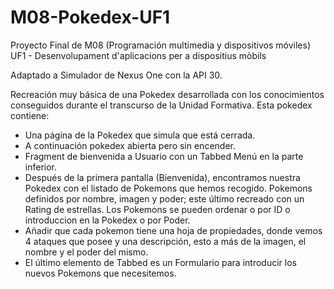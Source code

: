 # M08-Pokedex-UF1
Proyecto Final de M08 (Programación multimedia y dispositivos móviles) 
UF1 - Desenvolupament d'aplicacions per a dispositius mòbils

Adaptado a Simulador de Nexus One con la API 30.

Recreación muy básica de una Pokedex desarrollada con los conocimientos conseguidos durante el transcurso de la Unidad Formativa.
Esta pokedex contiene:
  - Una página de la Pokedex que simula que está cerrada.
  - A continuación pokedex abierta pero sin encender.
  - Fragment de bienvenida a Usuario con un Tabbed Menú en la parte inferior.
  - Después de la primera pantalla (Bienvenida), encontramos nuestra Pokedex con el listado de Pokemons que hemos recogido. Pokemons definidos por nombre, imagen y poder; este último recreado con un Rating de estrellas. Los Pokemons se pueden ordenar o por ID o introduccion en la Pokedex o por Poder.
  - Añadir que cada pokemon tiene una hoja de propiedades, donde vemos 4 ataques que posee y una descripción, esto a más de la imagen, el nombre y el poder del mismo.
  - El último elemento de Tabbed es un Formulario para introducir los nuevos Pokemons que necesitemos.
  
